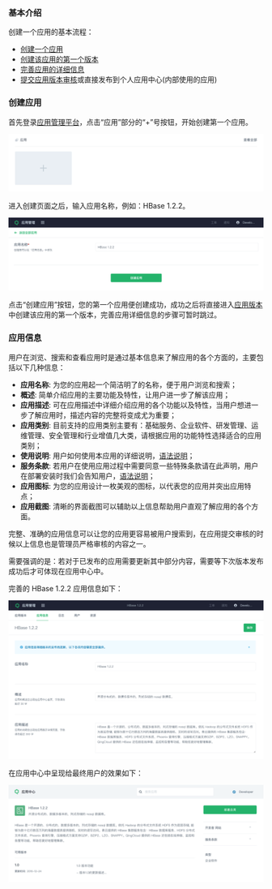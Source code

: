 ---
---

### 基本介绍
创建一个应用的基本流程：

- [创建一个应用](#创建应用)
- [创建该应用的第一个版本](../app-version-mgmt/create-app-version.html)
- [完善应用的详细信息](#应用信息)
- [提交应用版本审核](../app-version-mgmt/submit-app-version.html)或直接发布到个人应用中心(内部使用的应用)


### 创建应用
首先登录[应用管理平台](https://appcenter.qingcloud.com/developer)，点击“应用”部分的“+”号按钮，开始创建第一个应用。

![创建应用](../../images/home_create_app.png)

进入创建页面之后，输入应用名称，例如：HBase 1.2.2。

![输入应用名称](../../images/create_app.png)

点击“创建应用”按钮，您的第一个应用便创建成功，成功之后将直接进入[应用版本](../app-version-mgmt/create-app-version.html)中创建该应用的第一个版本，完善应用详细信息的步骤可暂时跳过。

### 应用信息

用户在浏览、搜索和查看应用时是通过基本信息来了解应用的各个方面的，主要包括以下几种信息：

- **应用名称**: 为您的应用起一个简洁明了的名称，便于用户浏览和搜索；
- **概述**: 简单介绍应用的主要功能及特性，让用户进一步了解该应用；
- **应用描述**: 可在应用描述中详细介绍应用的各个功能以及特性，当用户想进一步了解应用时，描述内容的完整将变成尤为重要；
- **应用类别**: 目前支持的应用类别主要有：基础服务、企业软件、研发管理、运维管理、安全管理和行业增值几大类，请根据应用的功能特性选择适合的应用类别；
- **使用说明**: 用户如何使用本应用的详细说明，[语法说明](../faq/README.html#tos_and_usage_desc)；
- **服务条款**: 若用户在使用应用过程中需要同意一些特殊条款请在此声明，用户在部署安装时我们会告知用户，[语法说明](../faq/README.html#tos_and_usage_desc)；
- **应用图标**: 为您的应用设计一枚美观的图标，以代表您的应用并突出应用特点；
- **应用截图**: 清晰的界面截图可以辅助以上信息帮助用户直观了解应用的各个方面。

完整、准确的应用信息可以让您的应用更容易被用户搜索到，在应用提交审核的时候以上信息也是管理员严格审核的内容之一。

需要强调的是：若对于已发布的应用需要更新其中部分内容，需要等下次版本发布成功后才可体现在应用中心中。

完善的 HBase 1.2.2 应用信息如下：

![应用信息](../../images/app_info.png)

在应用中心中呈现给最终用户的效果如下：

![应用信息预览](../../images/app_preview.png)
